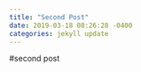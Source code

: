 ```yaml
---
title: "Second Post"
date: 2019-03-18 08:26:28 -0400
categories: jekyll update
---
```

#second post

